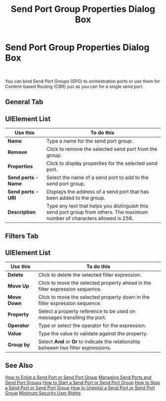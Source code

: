 ﻿---
title: Send Port Group Properties Dialog Box
TOCTitle: Send Port Group Properties Dialog Box
ms:assetid: 6876e80c-f760-4bbc-be21-0d29cb6b9db3
ms:mtpsurl: https://msdn.microsoft.com/en-us/library/Aa560579(v=BTS.80)
ms:contentKeyID: 51528650
ms.date: 08/30/2017
mtps_version: v=BTS.80
f1_keywords:
- bts10.admin.sendportgroup.properties
---

# Send Port Group Properties Dialog Box

 

You can bind Send Port Groups (SPG) to orchestration ports or use them for Content-based Routing (CBR) just as you can for a single send port.

## General Tab

## UIElement List

<table>
<thead>
<tr class="header">
<th>Use this</th>
<th>To do this</th>
</tr>
</thead>
<tbody>
<tr class="odd">
<td><strong>Name</strong></td>
<td>Type a name for the send port group.</td>
</tr>
<tr class="even">
<td><strong>Remove</strong></td>
<td>Click to remove the selected send port from the group.</td>
</tr>
<tr class="odd">
<td><strong>Properties</strong></td>
<td>Click to display properties for the selected send port.</td>
</tr>
<tr class="even">
<td><strong>Send ports - Name</strong></td>
<td>Select the name of a send port to add to the send port group.</td>
</tr>
<tr class="odd">
<td><strong>Send ports - URI</strong></td>
<td>Displays the address of a send port that has been added to the group.</td>
</tr>
<tr class="even">
<td><strong>Description</strong></td>
<td>Type any text that helps you distinguish this send port group from others. The maximum number of characters allowed is 256.</td>
</tr>
</tbody>
</table>


## Filters Tab

## UIElement List

<table>
<thead>
<tr class="header">
<th>Use this</th>
<th>To do this</th>
</tr>
</thead>
<tbody>
<tr class="odd">
<td><strong>Delete</strong></td>
<td>Click to delete the selected filter expression.</td>
</tr>
<tr class="even">
<td><strong>Move Up</strong></td>
<td>Click to move the selected property ahead in the filter expression sequence.</td>
</tr>
<tr class="odd">
<td><strong>Move Down</strong></td>
<td>Click to move the selected property down in the filter expression sequence.</td>
</tr>
<tr class="even">
<td><strong>Property</strong></td>
<td>Select a property reference to be used on messages transiting the port.</td>
</tr>
<tr class="odd">
<td><strong>Operator</strong></td>
<td>Type or select the operator for the expression.</td>
</tr>
<tr class="even">
<td><strong>Value</strong></td>
<td>Type the value to validate against the property.</td>
</tr>
<tr class="odd">
<td><strong>Group by</strong></td>
<td>Select <strong>And</strong> or <strong>Or</strong> to indicate the relationship between two filter expressions.</td>
</tr>
</tbody>
</table>


## See Also

[How to Enlist a Send Port or Send Port Group](https://msdn.microsoft.com/library/aa578592\(v=bts.80\))  
[Managing Send Ports and Send Port Groups](https://msdn.microsoft.com/library/aa561407\(v=bts.80\))  
[How to Start a Send Port or Send Port Group](https://msdn.microsoft.com/library/aa561872\(v=bts.80\))  
[How to Stop a Send Port or Send Port Group](https://msdn.microsoft.com/library/aa577932\(v=bts.80\))  
[How to Unenlist a Send Port or Send Port Group](https://msdn.microsoft.com/library/aa559480\(v=bts.80\))  
[Minimum Security User Rights](https://msdn.microsoft.com/library/aa559845\(v=bts.80\))

